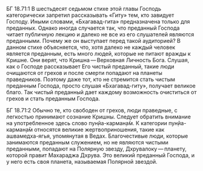 БГ 18.71:1	В шестьдесят седьмом стихе этой главы Господь категорически запретил рассказывать «Гиту» тем, кто завидует Господу. Иными словами, «Бхагавад-гита» предназначена только для преданных. Однако иногда случается так, что преданный Господа читает публичную лекцию и далеко не все из его слушателей являются преданными. Почему же он выступает перед такой аудиторией? В данном стихе объясняется, что, хотя далеко не каждый человек является преданным, есть много людей, которые не питают вражды к Кришне. Они верят, что Кришна — Верховная Личность Бога. Слушая, как о Господе рассказывает Его чистый преданный, такие люди очищаются от грехов и после смерти попадают на планеты праведников. Поэтому даже тот, кто не стремится стать чистым преданным Господа, просто слушая «Бхагавад-гиту», получает великое благо. Так чистый преданный дает каждому возможность очиститься от грехов и стать преданным Господа.

БГ 18.71:2	Обычно те, кто свободен от грехов, люди праведные, с легкостью принимают сознание Кришны. Следует обратить внимание на употребленное здесь слово пун̣йа-карман̣а̄м. К категории пун̣йа-карман̣а̄м относятся великие жертвоприношения, такие как ашвамедха-ягья, упомянутая в Ведах. Благочестивые люди, которые занимаются преданным служением, но не являются чистыми преданными, попадают на Полярную звезду, Дхрувалоку — планету, которой правит Махараджа Дхрува. Это великий преданный Господа, и у него есть своя планета, называемая Полярной звездой.